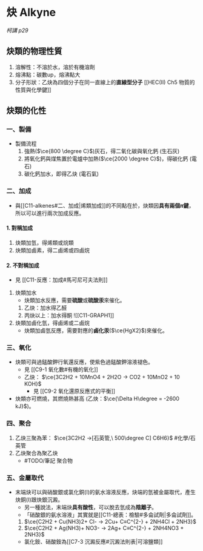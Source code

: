 # 炔 Alkyne
*柯講 p29*
## 炔類的物理性質
1. 溶解性：不溶於水，溶於有機溶劑
2. 熔沸點：碳數up，熔沸點大
3. 分子形狀：乙炔為四個分子在同一直線上的**直線型分子** [[HEC(II) Ch5 物質的性質與化學鍵]]

## 炔類的化性
### 一、製備
- 製備流程
	1. 強熱($\ce{800 \degree C}$)灰石，得二氧化碳與氧化鈣 (生石灰)
	2. 將氧化鈣與煤焦置於電爐中加熱($\ce{2000 \degree C}$)，得碳化鈣 (電石)
	3. 碳化鈣加水，即得乙炔 (電石氣)
### 二、加成
- 與[[C11-alkenes#二、加成|烯類加成]]的不同點在於，炔類因**具有兩個$\pi$鍵**，所以可以進行兩次加成反應。
#### 1. 對稱加成
1. 炔類加氫，得烯類或烷類
2. 炔類加鹵素，得二鹵烯或四鹵烷
#### 2. 不對稱加成
- 見 [[C11-反應：加成#馬可尼可夫法則]]
1. 炔類加水
	- 炔類加水反應，需要**硫酸**或**硫酸汞**來催化。
	1. 乙炔：加水得乙醛
	2. 丙炔以上：加水得酮 ![[C11-GRAPH1]]
2. 炔類加鹵化氫，得鹵烯或二鹵烷
	- 炔類加鹵氫反應，需要對應的**鹵化汞**($\ce{HgX2}$)來催化。
### 三、氧化
- 炔類可與過錳酸鉀行氧還反應，使紫色過錳酸鉀溶液褪色。
	- 見 [[C9-1 氧化數#有機的氧化]]
	- 乙炔： $\ce{3C2H2 + 10MnO4 + 2H2O -> CO2 + 10MnO2 + 10 KOH}$	
		- 見 [[C9-2 氧化還原反應式的平衡]]
- 炔類亦可燃燒，其燃燒熱甚高 (乙炔：$\ce{\Delta H\degree = -2600 kJ}$)。
### 四、聚合
1. 乙炔三聚為苯： $\ce{3C2H2 ->[石英管,\ 500\degree C] C6H6}$ #化學/石英管
2. 乙炔聚合為聚乙炔
	- #TODO/筆記 聚合物
### 五、金屬取代
- 末端炔可以與硝酸銀或氯化銅(I)的氨水溶液反應，炔端的氫被金屬取代，產生炔銅(I)跟炔銀沉澱。
	- 另一種說法，末端炔**具有酸性**，可以脫去氫成為**陰離子**。
	- 「硝酸銀的氨水溶液」其實就是[[C11-總表：檢驗#多侖試劑|多侖試劑]]。
	1. $\ce{C2H2 + Cu(NH3)2+ Cl- -> 2Cu+ C≡C^{2-} + 2NH4Cl + 2NH3}$
	2. $\ce{C2H2 + Ag(NH3)+ NO3- -> 2Ag+ C≡C^{2-} + 2NH4NO3 + 2NH3}$
	- 氯化銨、硝酸銨為[[C7-3 沉澱反應#沉澱法則表|可溶鹽類]]